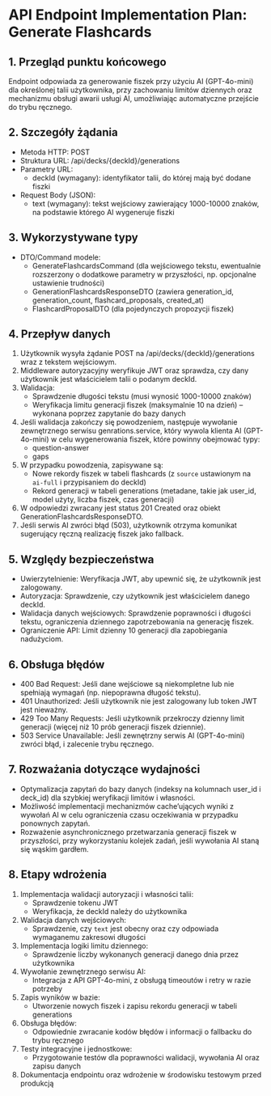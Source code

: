 # API Endpoint Implementation Plan: Generate Flashcards

## 1. Przegląd punktu końcowego
Endpoint odpowiada za generowanie fiszek przy użyciu AI (GPT-4o-mini) dla określonej talii użytkownika, przy zachowaniu limitów dziennych oraz mechanizmu obsługi awarii usługi AI, umożliwiając automatyczne przejście do trybu ręcznego.

## 2. Szczegóły żądania
- Metoda HTTP: POST
- Struktura URL: /api/decks/{deckId}/generations
- Parametry URL:
  - deckId (wymagany): identyfikator talii, do której mają być dodane fiszki
- Request Body (JSON):
  - text (wymagany): tekst wejściowy zawierający 1000-10000 znaków, na podstawie którego AI wygeneruje fiszki

## 3. Wykorzystywane typy
- DTO/Command modele:
  - GenerateFlashcardsCommand (dla wejściowego tekstu, ewentualnie rozszerzony o dodatkowe parametry w przyszłości, np. opcjonalne ustawienie trudności)
  - GenerationFlashcardsResponseDTO (zawiera generation_id, generation_count, flashcard_proposals, created_at)
  - FlashcardProposalDTO (dla pojedynczych propozycji fiszek)

## 4. Przepływ danych
1. Użytkownik wysyła żądanie POST na /api/decks/{deckId}/generations wraz z tekstem wejściowym.
2. Middleware autoryzacyjny weryfikuje JWT oraz sprawdza, czy dany użytkownik jest właścicielem talii o podanym deckId.
3. Walidacja:
   - Sprawdzenie długości tekstu (musi wynosić 1000-10000 znaków)
   - Weryfikacja limitu generacji fiszek (maksymalnie 10 na dzień) – wykonana poprzez zapytanie do bazy danych
4. Jeśli walidacja zakończy się powodzeniem, następuje wywołanie zewnętrznego serwisu genrations.service, który wywola klienta AI (GPT-4o-mini) w celu wygenerowania fiszek, które powinny obejmować typy:
   - question-answer
   - gaps
5. W przypadku powodzenia, zapisywane są:
   - Nowe rekordy fiszek w tabeli flashcards (z `source` ustawionym na `ai-full` i przypisaniem do deckId)
   - Rekord generacji w tabeli generations (metadane, takie jak user_id, model użyty, liczba fiszek, czas generacji)
6. W odpowiedzi zwracany jest status 201 Created oraz obiekt GenerationFlashcardsResponseDTO.
7. Jeśli serwis AI zwróci błąd (503), użytkownik otrzyma komunikat sugerujący ręczną realizację fiszek jako fallback.

## 5. Względy bezpieczeństwa
- Uwierzytelnienie: Weryfikacja JWT, aby upewnić się, że użytkownik jest zalogowany.
- Autoryzacja: Sprawdzenie, czy użytkownik jest właścicielem danego deckId.
- Walidacja danych wejściowych: Sprawdzenie poprawności i długości tekstu, ograniczenia dziennego zapotrzebowania na generację fiszek.
- Ograniczenie API: Limit dzienny 10 generacji dla zapobiegania nadużyciom.

## 6. Obsługa błędów
- 400 Bad Request: Jeśli dane wejściowe są niekompletne lub nie spełniają wymagań (np. niepoprawna długość tekstu).
- 401 Unauthorized: Jeśli użytkownik nie jest zalogowany lub token JWT jest nieważny.
- 429 Too Many Requests: Jeśli użytkownik przekroczy dzienny limit generacji (więcej niż 10 prób generacji fiszek dziennie).
- 503 Service Unavailable: Jeśli zewnętrzny serwis AI (GPT-4o-mini) zwróci błąd, i zalecenie trybu ręcznego.

## 7. Rozważania dotyczące wydajności
- Optymalizacja zapytań do bazy danych (indeksy na kolumnach user_id i deck_id) dla szybkiej weryfikacji limitów i własności.
- Możliwość implementacji mechanizmów cache’ujących wyniki z wywołań AI w celu ograniczenia czasu oczekiwania w przypadku ponownych zapytań.
- Rozważenie asynchronicznego przetwarzania generacji fiszek w przyszłości, przy wykorzystaniu kolejek zadań, jeśli wywołania AI staną się wąskim gardłem.

## 8. Etapy wdrożenia
1. Implementacja walidacji autoryzacji i własności talii:
   - Sprawdzenie tokenu JWT
   - Weryfikacja, że deckId należy do użytkownika
2. Walidacja danych wejściowych:
   - Sprawdzenie, czy `text` jest obecny oraz czy odpowiada wymaganemu zakresowi długości
3. Implementacja logiki limitu dziennego:
   - Sprawdzenie liczby wykonanych generacji danego dnia przez użytkownika
4. Wywołanie zewnętrznego serwisu AI:
   - Integracja z API GPT-4o-mini, z obsługą timeoutów i retry w razie potrzeby
5. Zapis wyników w bazie:
   - Utworzenie nowych fiszek i zapisu rekordu generacji w tabeli generations
6. Obsługa błędów:
   - Odpowiednie zwracanie kodów błędów i informacji o fallbacku do trybu ręcznego
7. Testy integracyjne i jednostkowe:
   - Przygotowanie testów dla poprawności walidacji, wywołania AI oraz zapisu danych
8. Dokumentacja endpointu oraz wdrożenie w środowisku testowym przed produkcją
